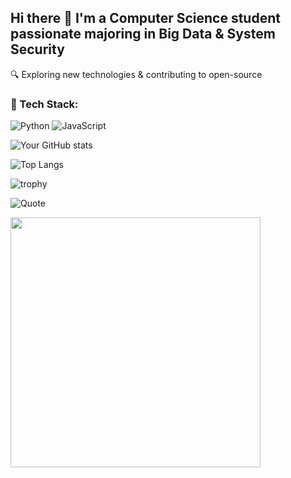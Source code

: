 ## Hi there 👋 I'm a Computer Science student passionate majoring in Big Data & System Security

🔍 Exploring new technologies & contributing to open-source


### 🚀 Tech Stack:
![Python](https://img.shields.io/badge/Python-3776AB?style=for-the-badge&logo=python&logoColor=white)
![JavaScript](https://img.shields.io/badge/JavaScript-F7DF1E?style=for-the-badge&logo=javascript&logoColor=black)

![Your GitHub stats](https://github-readme-stats.vercel.app/api?username=your-username&show_icons=true&theme=tokyonight)

![Top Langs](https://github-readme-stats.vercel.app/api/top-langs/?username=your-username&layout=compact&theme=tokyonight)

![trophy](https://github-profile-trophy.vercel.app/?username=your-username&theme=darkhub)

![Quote](https://quotes-github-readme.vercel.app/api?type=horizontal&theme=tokyonight)

<img src="https://media.giphy.com/media/xT9IgG50Fb7Mi0prBC/giphy.gif" width="400"/>

<!--
**kahmengg/kahmengg** is a ✨ _special_ ✨ repository because its `README.md` (this file) appears on your GitHub profile.

Here are some ideas to get you started:

- 🔭 I’m currently working on ...
- 🌱 I’m currently learning ...
- 👯 I’m looking to collaborate on ...
- 🤔 I’m looking for help with ...
- 💬 Ask me about ...
- 📫 How to reach me: ...
- 😄 Pronouns: ...
- ⚡ Fun fact: ...
-->
